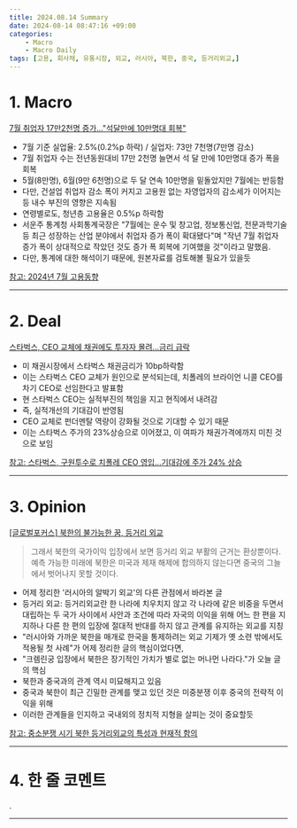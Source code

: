 ```yaml
---
title: 2024.08.14 Summary
date: 2024-08-14 08:47:16 +09:00
categories:
    - Macro
    - Macro Daily
tags: [고용, 회사채, 유통시장, 외교, 러시아, 북한, 중국, 등거리외교,]
---
```


# 1. Macro

[7월 취업자 17만2천명 증가..."석달만에 10만명대 회복"](https://news.einfomax.co.kr/news/articleView.html?idxno=4321169)

- 7월 기준 실업율: 2.5%(0.2%p 하락) / 실업자: 73만 7천명(7만명 감소)
- 7월 취업자 수는 전년동원대비 17만 2천명 늘면서 석 달 만에 10만명대 증가 폭을 회복
- 5월(8만명), 6월(9만 6천명)으로 두 달 연속 10만명을 밑돌았지만 7월에는 반등함
- 다만, 건설업 취업자 감소 폭이 커지고 고용원 없는 자영업자의 감소세가 이어지는 등 내수 부진의 영향은 지속됨
- 연령별로도, 청년층 고용율은 0.5%p 하락함
- 서운주 통계청 사회통계국장은 "7월에는 운수 및 창고업, 정보통신업, 전문과학기술 등 최근 성장하는 산업 분야에서 취업자 증가 폭이 확대됐다"며 "작년 7월 취업자 증가 폭이 상대적으로 작았던 것도 증가 폭 회복에 기여했을 것"이라고 말했음.
- 다만, 통계에 대한 해석이기 때문에, 원본자료를 검토해볼 필요가 있을듯

[참고: 2024년 7월 고용동향](https://www.kostat.go.kr/board.es?mid=a10301010000&bid=210&list_no=432244&act=view&mainXml=Y)

---

# 2. Deal

[스타벅스, CEO 교체에 채권에도 투자자 몰려...금리 급락](https://news.einfomax.co.kr/news/articleView.html?idxno=4321145)

- 미 채권시장에서 스타벅스 채권금리가 10bp하락함
- 이는 스타벅스 CEO 교체가 원인으로 분석되는데, 치폴레의 브라이언 니콜 CEO를 차기 CEO로 선임한다고 발표함
- 현 스타벅스 CEO는 실적부진의 책임을 지고 현직에서 내려감
- 즉, 실적개선의 기대감이 반영됨
- CEO 교체로 펀더멘탈 역량이 강화될 것으로 기대할 수 있기 때문
- 이는 스타벅스 주가의 23%상승으로 이어졌고, 이 여파가 채권가격에까지 미친 것으로 보임

[참고: 스타벅스, 구원투수로 치폴레 CEO 영입...기대감에 주가 24% 상승](https://news.einfomax.co.kr/news/articleView.html?idxno=4321156)

---

# 3. Opinion

[[글로벌포커스] 북한의 불가능한 꿈, 등거리 외교](https://www.mk.co.kr/news/contributors/11091991)

> 그래서 북한의 국가이익 입장에서 보면 등거리 외교 부활의 근거는 환상뿐이다. 예측 가능한 미래에 북한은 미국과 제재 해제에 합의하지 않는다면 중국의 그늘에서 벗어나지 못할 것이다.

- 어제 정리한 '러시아의 알박기 외교'의 다른 관점에서 바라본 글
- 등거리 외교: 등거리외교란 한 나라에 치우치지 않고 각 나라에 같은 비중을 두면서 대립하는 두 국가 사이에서 사안과 조건에 따라 자국의 이익을 위해 어느 한 편을 지지하나 다른 한 편의 입장에 절대적 반대를 하지 않고 관계를 유지하는 외교를 지칭
- "러시아와 가까운 북한을 매개로 한국을 통제하려는 외교 기제가 옛 소련 밖에서도 적용될 첫 사례"가 어제 정리한 글의 핵심이었다면,
- "크렘린궁 입장에서 북한은 장기적인 가치가 별로 없는 머나먼 나라다."가 오늘 글의 핵심
- 북한과 중국과의 관계 역시 미묘해지고 있음
- 중국과 북한이 최근 긴밀한 관계를 맺고 있던 것은 미중분쟁 이후 중국의 전략적 이익을 위해
- 이러한 관계들을 인지하고 국내외의 정치적 지형을 살피는 것이 중요할듯

[참고: 중소분쟁 시기 북한 등거리외교의 특성과 현재적 함의](https://www.ifans.go.kr/knda/ifans/kor/pblct/PblctView.do;jsessionid=RMSJuXHXs69JUs7gS8wweOpo.public11?csrfPreventionSalt=null&sn=&bbsSn=&mvpSn=&searchMvpSe=&koreanEngSe=KOR&ctgrySe=&menuCl=P01&pblctDtaSn=13780&clCode=P01&boardSe=)

---

# 4. 한 줄 코멘트

.

---
